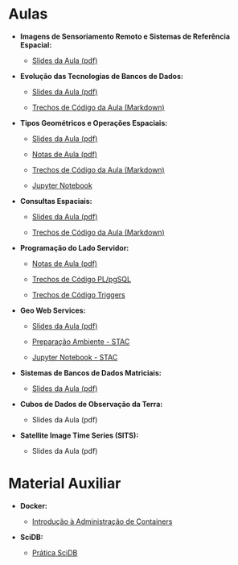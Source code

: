 # Aulas

- **Imagens de Sensoriamento Remoto e Sistemas de Referência Espacial:**
  - [Slides da Aula (pdf)](./pdf/curso_verao_2020_imagens.pdf)


- **Evolução das Tecnologias de Bancos de Dados:**
  - [Slides da Aula (pdf)](./pdf/evolucao_bd.pdf)
  
  - [Trechos de Código da Aula (Markdown)](./md/evolucao_bd.md)
    

- **Tipos Geométricos e Operações Espaciais:**
  - [Slides da Aula (pdf)](./pdf/tipos_operacoes_espaciais.pdf)

  - [Notas de Aula (pdf)](./pdf/bdgeo.pdf)

  - [Trechos de Código da Aula (Markdown)](./md/tipos_operacoes_espaciais.md)

  - [Jupyter Notebook](./ipynb/tipos_operacoes_espaciais.ipynb)


- **Consultas Espaciais:**
  - [Slides da Aula (pdf)](./pdf/consultas_espaciais.pdf)
  
  - [Trechos de Código da Aula (Markdown)](./md/consultas_espaciais.md)


- **Programação do Lado Servidor:**
  - [Notas de Aula (pdf)](./pdf/bdgeo.pdf)
  
  - [Trechos de Código PL/pgSQL](./md/pl_pgsql.md)

  - [Trechos de Código Triggers](./md/triggers.md)
  

- **Geo Web Services:**
  - [Slides da Aula (pdf)](./pdf/geoweb.pdf)
  
  - [Preparação Ambiente - STAC](./md/stac.md)
  
  - [Jupyter Notebook - STAC](./ipynb/stac.ipynb)


- **Sistemas de Bancos de Dados Matriciais:**
  - [Slides da Aula (pdf)](./pdf/sgbdm-scidb.pdf)


- **Cubos de Dados de Observação da Terra:**
  - Slides da Aula (pdf)


- **Satellite Image Time Series (SITS):**
  - Slides da Aula (pdf)


# Material Auxiliar

- **Docker:**
  - [Introdução à Administração de Containers ](https://github.com/gqueiroz/docker-tutorial)
  
- **SciDB:**
  - [Prática SciDB](https://github.com/vconrado/notebooks/tree/master/curso-verao-2020/scidb) 
